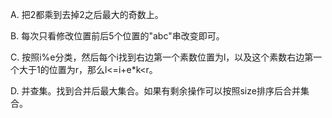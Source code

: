 A. 把2都乘到去掉2之后最大的奇数上。

B. 每次只看修改位置前后5个位置的"abc"串改变即可。

C. 按照i%e分类，然后每个i找到右边第一个素数位置为l，以及这个素数右边第一个大于1的位置为r，那么l<=i+e*k<r。

D. 并查集。找到合并后最大集合。如果有剩余操作可以按照size排序后合并集合。
